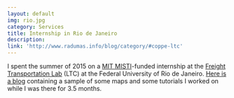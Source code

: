```yaml
---
layout: default
img: rio.jpg
category: Services
title: Internship in Rio de Janeiro
description: 
link: 'http://www.radumas.info/blog/category/#coppe-ltc'
---
```

I spent the summer of 2015 on a [MIT MISTI](http://misti.mit.edu/student-programs/location/brazil)-funded internship at the [Freight Transportation Lab](http://www.ltc.coppe.ufrj.br/) (LTC) at the Federal University of Rio de Janeiro. [Here is a blog](http://www.radumas.info/blog/category/#coppe-ltc) containing a sample of some maps and some tutorials I worked on while I was there for 3.5 months.